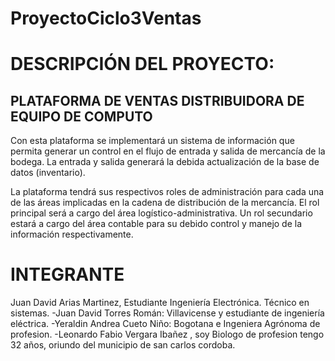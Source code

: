 # ProyectoCiclo3Ventas

# DESCRIPCIÓN DEL PROYECTO:

## PLATAFORMA DE VENTAS DISTRIBUIDORA DE EQUIPO DE COMPUTO

Con esta plataforma se implementará un sistema de información que permita generar un control en el flujo de entrada y salida de mercancía de la bodega. La entrada y salida generará la debida actualización de la base de datos (inventario).

La plataforma tendrá sus respectivos roles de administración para cada una de las áreas implicadas en la cadena de distribución de la mercancía. El rol principal será a cargo del área logístico-administrativa. Un rol secundario estará a cargo del área contable para su debido control y manejo de la información respectivamente.

# INTEGRANTE 

Juan David Arias Martinez, Estudiante Ingeniería Electrónica. Técnico en sistemas.
-Juan David Torres Román: Villavicense y estudiante de ingeniería eléctrica.
-Yeraldin Andrea Cueto Niño: Bogotana e Ingeniera Agrónoma de profesion.
-Leonardo Fabio Vergara Ibañez , soy Biologo de profesion tengo 32 años, oriundo del municipio de san carlos cordoba.